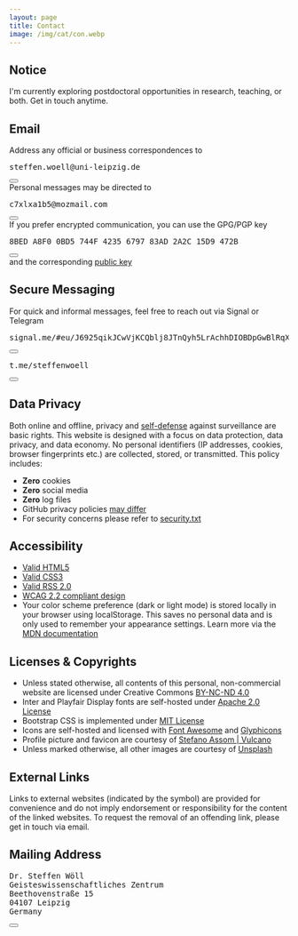 ```yaml
---
layout: page
title: Contact
image: /img/cat/con.webp
---
```


<h2>Notice</h2>
<div class="box-note m60">
<i class="fas fa-thumbtack icon-inline icon-accent" role="presentation"></i>I'm currently exploring postdoctoral opportunities in research, teaching, or both. Get in touch anytime.
</div>

<h2>Email</h2>

<div class="box-success">
Address any official or business correspondences to 
<div class="copy-container">
  <pre><i class="far fa-envelope icon-inline" role="presentation"></i>steffen.woell@uni-leipzig.de</pre>
  <button class="copy-btn" data-code="steffen.woell@uni-leipzig.de" title="Copy to clipboard">
    <i class="fas fa-copy"></i>
  </button>
</div>
Personal messages may be directed to 
<div class="copy-container">
  <pre><i class="far fa-envelope icon-inline" role="presentation"></i>c7xlxa1b5@mozmail.com</pre>
  <button class="copy-btn" data-code="c7xlxa1b5@mozmail.com" title="Copy to clipboard">
    <i class="fas fa-copy"></i>
  </button>
</div>
</div>

<div class="box-note m60">
  If you prefer encrypted communication, you can use the GPG/PGP key 
  <div class="copy-container">
    <pre><i class="fas fa-fingerprint icon-inline" role="presentation"></i>8BED A8F0 0BD5 744F 4235 6797 83AD 2A2C 15D9 472B</pre>
    <button class="copy-btn" data-code="8BED A8F0 0BD5 744F 4235 6797 83AD 2A2C 15D9 472B" title="Copy to clipboard">
      <i class="fas fa-copy"></i>
    </button>
  </div>
  and the corresponding <a href="/doc/keys/steffenwoell_pgp_public_key.asc">public key<i class="fas fa-link" role="presentation"></i></a>
</div>

<h2>Secure Messaging</h2>
<div class="box-note m60">
  For quick and informal messages, feel free to reach out via Signal or Telegram
  <div class="copy-container" style="margin-top: 1em;">
    <pre><i class="fas fa-comment-dots icon-inline" role="presentation"></i>signal.me/#eu/J6925qikJCwVjKCQblj8JTnQyh5LrAchhDIOBDpGwBlRqX1mnpJOkqEIPe6oXkmF</pre>
    <button class="copy-btn" data-code="signal.me/#eu/J6925qikJCwVjKCQblj8JTnQyh5LrAchhDIOBDpGwBlRqX1mnpJOkqEIPe6oXkmF" title="Copy to clipboard">
      <i class="fas fa-copy"></i>
    </button>
  </div>
  <div class="copy-container" style="margin-top: 1em;">
    <pre><i class="fab fa-telegram-plane icon-inline" role="presentation"></i>t.me/steffenwoell</pre>
    <button class="copy-btn" data-code="t.me/steffenwoell" title="Copy to clipboard">
      <i class="fas fa-copy"></i>
    </button>
  </div>
</div>

<h2>Data Privacy</h2>
<div class="box-success m60">
Both online and offline, privacy and <a href="https://ssd.eff.org/">self-defense<i class="fas fa-external-link-alt" role="presentation"></i></a> against surveillance are basic rights. This website is designed with a focus on data protection, data privacy, and data economy. No personal identifiers (IP addresses, cookies, browser fingerprints etc.) are collected, stored, or transmitted. This policy includes:
  <ul class="fa-ul">
    <li><span class="fa-li"><i class="fas fa-cookie-bite" role="presentation"></i></span><b>Zero</b> cookies</li>
    <li><span class="fa-li"><i class="fas fa-thumbs-down" role="presentation"></i></span><b>Zero</b> social media</li>
    <li><span class="fa-li"><i class="fas fa-burn" role="presentation"></i></span><b>Zero</b> log files</li>
    <li><span class="fa-li"><i class="fab fa-github-alt" role="presentation"></i></span>GitHub  privacy policies <a href="https://docs.github.com/en/site-policy/privacy-policies/github-privacy-statement">may differ<i class="fas fa-external-link-alt" role="presentation"></i></a></li>
    <li><span class="fa-li"><i class="fas fa-user-shield" role="presentation"></i></span>For security concerns please refer to <a href="/well-known/security.txt">security.txt</a><i class="fas fa-link" role="presentation"></i></li>
  </ul>
</div>

<h2>Accessibility</h2>
<div class="box-success m60">
  <ul class="fa-ul">
    <li><span class="fa-li"><i class="fab fa-html5" role="presentation"></i></span><a href="https://validator.w3.org/nu/?doc=https%3A%2F%2Fsteffenwoell.github.io%2F">Valid <span class="pre-inline">HTML5</span><i class="fas fa-external-link-alt" role="presentation"></i></a></li>
    <li><span class="fa-li"><i class="fab fa-css3-alt" role="presentation"></i></span><a href="https://jigsaw.w3.org/css-validator/validator?uri=https%3A%2F%2Fsteffenwoell.github.io">Valid <span class="pre-inline">CSS3</span><i class="fas fa-external-link-alt" role="presentation"></i></a></li>
    <li><span class="fa-li"><i class="fas fa-rss-square" role="presentation"></i></span><a href="http://www.rssboard.org/rss-validator/check.cgi?url=https%3A//steffenwoell.github.io/feed.xml">Valid <span class="pre-inline">RSS 2.0</span><i class="fas fa-external-link-alt" role="presentation"></i></a></li>
    <li><span class="fa-li"><i class="fas fa-universal-access" role="presentation"></i></span><a href="https://wave.webaim.org/report#/https://steffenwoell.github.io/"><span class="pre-inline">WCAG 2.2</span> compliant design<i class="fas fa-external-link-alt" role="presentation"></i></a></li>
    <li><span class="fa-li"><i class="fas fa-info-circle" role="presentation"></i></span>Your color scheme preference (dark or light mode) is stored locally in your browser using <span class="pre-inline">localStorage</span>. This saves no personal data and is only used to remember your appearance settings. Learn more via the <a href="https://developer.mozilla.org/en-US/docs/Web/API/Window/localStorage">MDN documentation<i class="fas fa-external-link-alt" role="presentation"></i></a></li>
  </ul>
</div>

<h2>Licenses & Copyrights</h2>
<div class="box-note m60">
<ul class="list-copy" role="list">
<li>Unless stated otherwise, all contents of this personal, non-commercial website are licensed under Creative Commons <a rel="license" href="/doc/legal/CC-LICENSE.txt">BY-NC-ND 4.0<i class="far fa-file" role="presentation"></i></a></li>
<li><span class="pre-inline">Inter</span> and <span class="pre-inline">Playfair Display</span> fonts are self-hosted under <a rel="license" href="/doc/legal/APACHE-LICENSE.txt">Apache 2.0 License<i class="far fa-file" role="presentation"></i></a></li>
<li><span class="pre-inline">Bootstrap CSS</span> is implemented under <a rel="license" href="/doc/legal/MIT-LICENSE.txt">MIT License<i class="far fa-file" role="presentation"></i></a></li>
<li>Icons are self-hosted and licensed with <a rel="license" href="/doc/legal/FA-LICENSE.txt">Font Awesome<i class="far fa-file" role="presentation"></i></a> and <a rel="license" href="https://glyphicons.com/license/">Glyphicons<i class="fas fa-external-link-alt" role="presentation"></i></a></li>
<li>Profile picture and favicon are courtesy of <a href="https://savee.it/vulcano/">Stefano Assom | Vulcano<i class="fas fa-external-link-alt" role="presentation"></i></a></li>
<li>Unless marked otherwise, all other images are courtesy of <a rel="license" href="https://unsplash.com/license">Unsplash<i class="fas fa-external-link-alt" role="presentation"></i></a></li>
</ul>
</div>

<h2>External Links</h2>
<div class="box-note m60">
<i class="fas fa-network-wired icon-inline" role="presentation"></i>Links to external websites (indicated by the<i class="fas fa-external-link-alt" role="presentation"></i> symbol) are provided for convenience and do not imply endorsement or responsibility for the content of the linked websites. To request the removal of an offending link, please get in touch via email.
</div>

<h2>Mailing Address</h2>
<div class="box-note m100 copy-container">
<pre>Dr. Steffen Wöll
Geisteswissenschaftliches Zentrum
Beethovenstraße 15
04107 Leipzig
Germany</pre>
  <button class="copy-btn" data-code="Dr. Steffen Wöll
Geisteswissenschaftliches Zentrum
Beethovenstraße 15
04107 Leipzig
Germany" title="Copy to clipboard">
    <i class="fas fa-copy"></i>
  </button>
</div>
